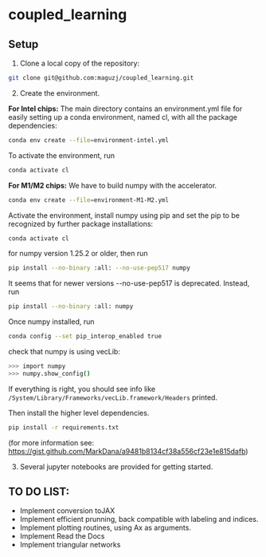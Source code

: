 # coupled_learning
## Setup

1. Clone a local copy of the repository:

```bash
git clone git@github.com:maguzj/coupled_learning.git
```

2. Create the environment.

**For Intel chips:** The main directory contains an environment.yml file for easily setting up a conda environment, named cl, with all the package dependencies:

```bash
conda env create --file=environment-intel.yml
```

To activate the environment, run

```bash
conda activate cl
```

**For M1/M2 chips:** We have to build numpy with the accelerator.

```bash
conda env create --file=environment-M1-M2.yml
```

Activate the environment, install numpy using pip and set the pip to be recognized by further package installations:

```bash
conda activate cl
```
for numpy version 1.25.2 or older, then run

```bash
pip install --no-binary :all: --no-use-pep517 numpy
```
It seems that for newer versions --no-use-pep517 is deprecated. Instead, run
```bash
pip install --no-binary :all: numpy
```

Once numpy installed, run

```bash
conda config --set pip_interop_enabled true
```

check that numpy is using vecLib:

```bash
>>> import numpy
>>> numpy.show_config()
```

If everything is right, you should see info like ```/System/Library/Frameworks/vecLib.framework/Headers``` printed.

Then install the higher level dependencies.

```bash
pip install -r requirements.txt
```

(for more information see: https://gist.github.com/MarkDana/a9481b8134cf38a556cf23e1e815dafb)


3. Several jupyter notebooks are provided for getting started.



## TO DO LIST:

- Implement conversion toJAX
- Implement efficient prunning, back compatible with labeling and indices.
- Implement plotting routines, using Ax as arguments.
- Implement Read the Docs
- Implement triangular networks
